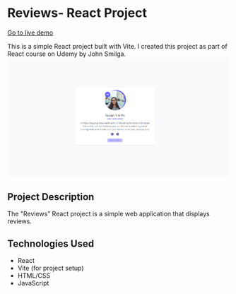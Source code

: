# Reviews- React Project

[Go to live demo](https://reviews-rivki.netlify.app/)

This is a simple React project built with Vite. I created this project as part of React course on Udemy by John Smilga.
![Alt text](image.png)

## Project Description

The "Reviews" React project is a simple web application that displays reviews.

## Technologies Used

- React
- Vite (for project setup)
- HTML/CSS
- JavaScript
